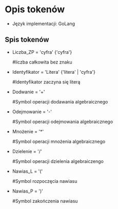 # Opis tokenów

* Język implementacji: GoLang

## Spis tokenów

* Liczba_ZP = 'cyfra' {'cyfra'} 

    #liczba całkowita bez znaku

* Identyfikator = 'Litera' {'litera' | 'cyfra'}

    #Identyfikator zaczyna się literą

* Dodwanie = '+'

    #Symbol operacji dodawania algebraicznego

* Odejmowanie = '-'

    #Symbol operacji odejmowania algebraicznego

* Mnożenie = '*'

    #Symbol operacji mnożenia algebraicznego

* Dzielenie = '/'

    #Symbol operacji dzielenia algebraiczengo

* Nawias_L = '('

    #Symbol rozpoczęcia nawiasu

* Nawias_P = ')'

    #Symbol zakończenia nawiasu